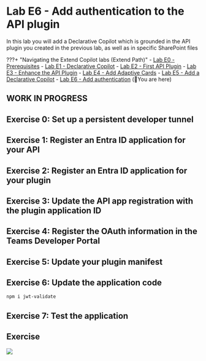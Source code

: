 # Lab E6 - Add authentication to the API plugin

In this lab you will add a Declarative Copilot which is grounded in the API plugin you created in the previous lab, as well as in specific SharePoint files

???+ "Navigating the Extend Copilot labs (Extend Path)"
    - [Lab E0 - Prerequisites](/copilot-camp/pages/extend-m365-copilot/00-prerequisites)
    - [Lab E1 - Declarative Copilot](/copilot-camp/pages/extend-m365-copilot/01-declarative-copilot)
    - [Lab E2 - First API Plugin](/copilot-camp/pages/extend-m365-copilot/02-api-plugin)
    - [Lab E3 - Enhance the API Plugin](/copilot-camp/pages/extend-m365-copilot/03-enhance-api-plugin) 
    - [Lab E4 - Add Adaptive Cards](/copilot-camp/pages/extend-m365-copilot/04-add-adaptive-card)
    - [Lab E5 - Add a Declarative Copilot](/copilot-camp/pages/extend-m365-copilot/05-add-declarative-copilot)
    - [Lab E6 - Add authentication](/copilot-camp/pages/extend-m365-copilot/06-add-authentication) (📍You are here)


## WORK IN PROGRESS

## Exercise 0: Set up a persistent developer tunnel

## Exercise 1: Register an Entra ID application for your API

## Exercise 2: Register an Entra ID application for your plugin

## Exercise 3: Update the API app registration with the plugin application ID

## Exercise 4: Register the OAuth information in the Teams Developer Portal

## Exercise 5: Update your plugin manifest

## Exercise 6: Update the application code

~~~sh
npm i jwt-validate
~~~

## Exercise 7: Test the application

## Exercise

<img src="https://pnptelemetry.azurewebsites.net/copilot-camp/extend-m365-copilot/06-add-authentication" />